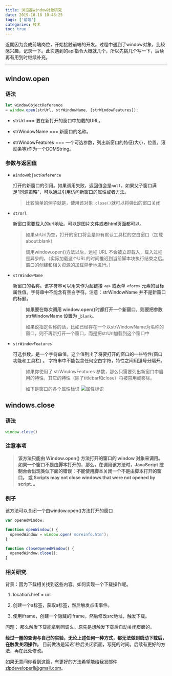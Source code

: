 ```yaml
---
title: 浏览器window对象研究
date: 2019-10-18 10:48:25
tags: ['前端']
categories: 技术
toc: true
---
```


近期因为变成前端岗位，开始接触前端的开发。过程中遇到了window对象，比较感兴趣，记录一下。此次遇到的api指令大概就几个，所以先挑几个写一下，后续再有用到时继续补充。

<!-- more -->

* * *

## window.open

### 语法

``` js
let windowObjectReference
= window.open(strUrl, strWindowName, [strWindowFeatures]);
```

* strUrl === 要在新打开的窗口中加载的URL。

* strWindowName === 新窗口的名称。

* strWindowFeatures === 一个可选参数，列出新窗口的特征(大小，位置，滚动条等)作为一个DOMString。

### 参数与返回值

* `WindowObjectReference`

    打开的新窗口的引用。如果调用失败，返回值会是`null`。如果父子窗口满足”同源策略”，可以通过引用访问新窗口的属性或者方法。

    > 比较简单的例子就是，使用该对象`.close()`就可以将弹出的窗口关闭
  
* `strUrl`

    新窗口需要载入的url地址。可以是图片文件或者html页面都可以。

    > 如果strUrl为空，打开的窗口将会是带有默认工具栏的空白窗口（加载about:blank）
    >
    > 调用window.open()方法以后，远程 URL 不会被立即载入，载入过程是异步的。（实际加载这个URL的时间推迟到当前脚本块执行结束之后。窗口的创建和相关资源的加载异步地进行。）

* `strWindowName`

    新窗口的名称。该字符串可以用来作为超链接 `<a>` 或表单 `<form>` 元素的目标属性值。字符串中不能含有空白字符。注意：strWindowName 并不是新窗口的标题。

    > **如果要在每次调用 window.open()时都打开一个新窗口，则要把参数 strWindowName 设置为 `_blank`。**
    >
    > 如果说指定名称的话，比如已经存在一个以strWindowName为名称的窗口，则不再新打开一个窗口，而是把strUrl加载到这个窗口中

* `strWindowFeatures`

    可选参数。是一个字符串值，这个值列出了将要打开的窗口的一些特性(窗口功能和工具栏) 。 字符串中不能包含任何空白字符，特性之间用逗号分隔开。
  
    > 如果你使用了 strWindowFeatures 参数，那么只需要列出新窗口中启用的特性，其它的特性（除了titlebar和close）将被禁用或移除。 
    > 
    > 如下是窗口的各个属性标识
    ![属性标识](/images/FirefoxChromeToolbarsDescription.gif)

## windows.close

### 语法

``` js
window.close()
```

### 注意事项

> **该方法只能由 Window.open() 方法打开的窗口的 window 对象来调用。如果一个窗口不是由脚本打开的，那么，在调用该方法时，JavaScript 控制台会出现类似下面的错误：不能使用脚本关闭一个不是由脚本打开的窗口。 或 Scripts may not close windows that were not opened by script. 。**

### 例子

该方法可以关闭一个由window.open()方法打开的窗口

``` js
var openedWindow;

function openWindow() {
  openedWindow = window.open('moreinfo.htm');
}

function closeOpenedWindow() {
  openedWindow.close();
}
```

### 相关研究

背景：因为下载相关找到这些内容。如何实现一个下载操作呢。

1. location.href = url

2. 创建一个a标签，获取a标签，然后触发点击事件。

3. 使用iframe，创建一个隐藏的iframe，然后修改src地址，触发下载。

问题： 那么触发下载能拿到回调么。原先是想触发下载后自动关闭页面的。

**经过一圈的查询与自己的实验，无论上述任何一种方式，都无法做到启动下载后，在触发关闭操作。** 目前做法是延迟1秒后关闭页面，写死的时间。后续有更好的方法，再在此处修改。


如果无意间你看到这篇，有更好的方法希望能给我发邮件 zlpdeveloperll@gmail.com。
